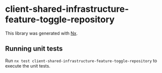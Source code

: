 # client-shared-infrastructure-feature-toggle-repository

This library was generated with [Nx](https://nx.dev).

## Running unit tests

Run `nx test client-shared-infrastructure-feature-toggle-repository` to execute the unit tests.
